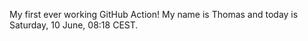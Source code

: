 My first ever working GitHub Action!
My name is Thomas and today is Saturday, 10 June, 08:18 CEST. 
